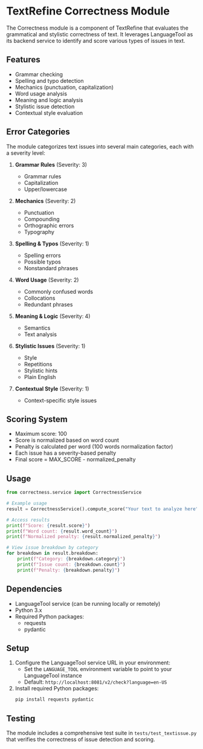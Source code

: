 # TextRefine Correctness Module

The Correctness module is a component of TextRefine that evaluates the grammatical and stylistic correctness of text. It leverages LanguageTool as its backend service to identify and score various types of issues in text.

## Features

- Grammar checking
- Spelling and typo detection
- Mechanics (punctuation, capitalization)
- Word usage analysis
- Meaning and logic analysis
- Stylistic issue detection
- Contextual style evaluation

## Error Categories

The module categorizes text issues into several main categories, each with a severity level:

1. **Grammar Rules** (Severity: 3)
   - Grammar rules
   - Capitalization
   - Upper/lowercase

2. **Mechanics** (Severity: 2)
   - Punctuation
   - Compounding
   - Orthographic errors
   - Typography

3. **Spelling & Typos** (Severity: 1)
   - Spelling errors
   - Possible typos
   - Nonstandard phrases

4. **Word Usage** (Severity: 2)
   - Commonly confused words
   - Collocations
   - Redundant phrases

5. **Meaning & Logic** (Severity: 4)
   - Semantics
   - Text analysis

6. **Stylistic Issues** (Severity: 1)
   - Style
   - Repetitions
   - Stylistic hints
   - Plain English

7. **Contextual Style** (Severity: 1)
   - Context-specific style issues

## Scoring System

- Maximum score: 100
- Score is normalized based on word count
- Penalty is calculated per word (100 words normalization factor)
- Each issue has a severity-based penalty
- Final score = MAX_SCORE - normalized_penalty

## Usage

```python
from correctness.service import CorrectnessService

# Example usage
result = CorrectnessService().compute_score("Your text to analyze here")

# Access results
print(f"Score: {result.score}")
print(f"Word count: {result.word_count}")
print(f"Normalized penalty: {result.normalized_penalty}")

# View issue breakdown by category
for breakdown in result.breakdown:
    print(f"Category: {breakdown.category}")
    print(f"Issue count: {breakdown.count}")
    print(f"Penalty: {breakdown.penalty}")
```

## Dependencies

- LanguageTool service (can be running locally or remotely)
- Python 3.x
- Required Python packages:
  - requests
  - pydantic

## Setup

1. Configure the LanguageTool service URL in your environment:
   - Set the `LANGUAGE_TOOL` environment variable to point to your LanguageTool instance
   - Default: `http://localhost:8081/v2/check?language=en-US`
2. Install required Python packages:
   ```bash
   pip install requests pydantic
   ```

## Testing

The module includes a comprehensive test suite in `tests/test_textissue.py` that verifies the correctness of issue detection and scoring.
